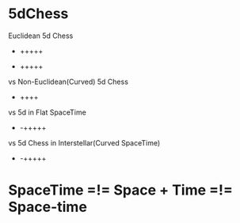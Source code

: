 # 5dChess

Euclidean 5d Chess 
- +++++

- +++++ 

vs 
Non-Euclidean(Curved) 5d Chess 

- ++++

vs 5d in Flat SpaceTime

- -+++++

vs 5d Chess in Interstellar(Curved SpaceTime)

- -+++++

# SpaceTime =!= Space + Time =!= Space-time
